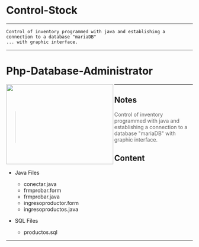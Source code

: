 # Control-Stock
_ _ _
```
Control of inventory programmed with java and establishing a connection to a database "mariaDB" 
... with graphic interface.
```

_ _ _
# Php-Database-Administrator
<img align="left" width="289" height="216" src="https://static.wixstatic.com/media/2a137c_445bb5c8b28a4741ab6776cbed4c3300.png">

_ _ _
## Notes
> Control of inventory programmed with java and establishing a connection to a database "mariaDB" with graphic interface.


##  Content
* Java Files 
  * conectar.java
  * frmprobar.form
  * frmprobar.java
  * ingresoproductor.form
  * ingresoproductos.java
  
* SQL Files
  * productos.sql
_  _ _
